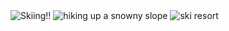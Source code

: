 <!DOCTYPE html>
<html>
<head>
<title>Theres a better way to ski</title>
<link rel="stylesheet" type="text/css" href="normalize.css"></link>
<script type="text/javascript" src="slider.js"></script>
<link rel="stylesheet" href="https://ajax.googleapis.com/ajax/libs/jqueryui/1.11.2/themes/smoothness/jquery-ui.css" />
</head>
<body onload="slider();">
<div class="slider">
<img id="1"src="friends.jpg" border="0" alt="Skiing!!"/>
<img id="2"src="goingupamountain.JPG" border="0" alt="hiking up a snowny slope"/>
<img id="3"src="Ymir_Mountain.jpg" border="0" alt="ski resort">
</div>


</body>
</html>
